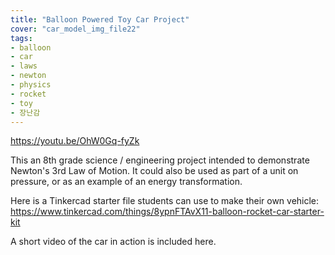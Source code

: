 ```yaml
---
title: "Balloon Powered Toy Car Project"
cover: "car_model_img_file22"
tags:
- balloon
- car
- laws
- newton
- physics
- rocket
- toy
- 장난감
---
```

https://youtu.be/OhW0Gq-fyZk

This an 8th grade science / engineering project intended to demonstrate Newton's 3rd Law of Motion. It could also be used as part of a unit on pressure, or as an example of an energy transformation.

Here is a Tinkercad starter file students can use to make their own vehicle: https://www.tinkercad.com/things/8ypnFTAvX11-balloon-rocket-car-starter-kit

A short video of the car in action is included here.